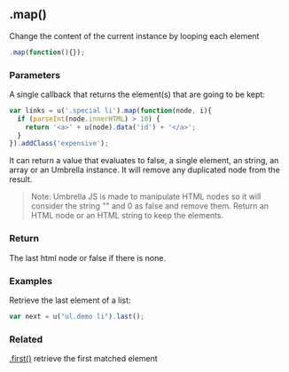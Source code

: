 ## .map()

Change the content of the current instance by looping each element

```js
.map(function(){});
```


### Parameters

A single callback that returns the element(s) that are going to be kept:

```js
var links = u('.special li').map(function(node, i){
  if (parseInt(node.innerHTML) > 10) {
    return '<a>' + u(node).data('id') + '</a>';
  }
}).addClass('expensive');
```

It can return a value that evaluates to false, a single element, an string, an array or an Umbrella instance. It will remove any duplicated node from the result.

> Note: Umbrella JS is made to manipulate HTML nodes so it will consider the string "" and 0 as false and remove them. Return an HTML node or an HTML string to keep the elements.



### Return

The last html node or false if there is none.



### Examples

Retrieve the last element of a list:

```js
var next = u("ul.demo li").last();
```



### Related

[.first()](#first) retrieve the first matched element
